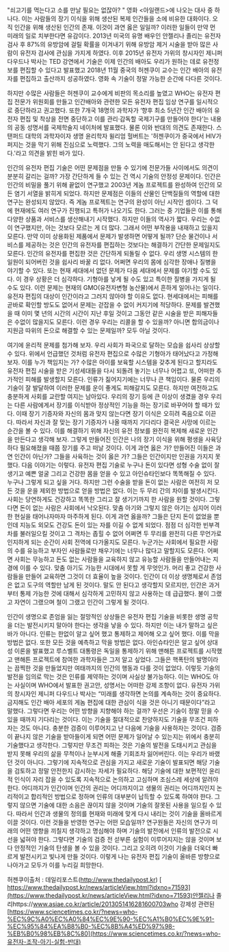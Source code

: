  "쇠고기를 먹는다고 소를 만날 필요는 없잖아? " 영화 <아일랜드>에 나오는 대사 중 하나다. 이는 사람들의 장기 이식을 위해 생산된 복제 인간들을 소에 비유한 대화이다. 오직 인간을 위해 생산된 인간의 존재. 이것이 과연 옳은 일일까? 이러한 일들이 만약 먼 미래의 일로 치부한다면 유감이다. 2013년 미국의 유명 배우인 안젤리나 졸리는 유전자 검사 후 87%의 유방암에 걸릴 확률을 이겨내기 위해 유방암 제거 시술을 받아 많은 사람이 유전자 검사에 관심을 가지게 하였다. 이후 2015년 유전자 가위의 창시자인 제니퍼 다우드나 박사는 TED 강연에서 기술은 이제 인간의 배아도 우리가 원하는 데로 유전정보를 편집할 수 있다고 발표했고 2018년 11월 중국의 허젠쿠이 교수는 인간 배아의 유전자를 편집하고 출산까지 성공하였다. 영화 속 기술이 정말 가능한 순간에 다다른 것이다.

 하지만 수많은 사람들은 허젠쿠이 교수에게 비판의 목소리를 높였고 WHO는 유전자 편집 전문가 위원회를 만들고 인간배아와 관련한 모든 유전자 편집 임상 연구를 일시적으로 중단하라고 권고했다. 또한 7개국 18명의 과학자가 ‘향후 최소 5년간 인간 배아의 유전자 편집 및 착상을 전면 중단하고 이를 관리·감독할 국제기구를 만들어야 한다’는 내용의 공동 성명서를 국제학술지 네이처에 발표했다. 물론 이와 반대의 의견도 존재한다. 스탠퍼드 대학의 과학자이자 생명 윤리학자 윌리엄 헐버트는  '허젠쿠이가 중국에서 HIV가 퍼지는 것을 막기 위해 진심으로 노력했다. 그의 노력을 매도해서는 안 된다고 생각한다.'라고 의견을 밝힌 바가 있다. 

 인간의 유전자 편집 기술은 어떤 문제점을 만들 수 있기에 전문가들 사이에서도 의견이 분분히 갈리는 걸까? 가장 간단하게 들 수 있는 건 역시 기술의 안정성 문제이다. 인간은 인간의 비밀을 풀기 위해 끝없이 연구했고 2003년 게놈 프로젝트를 완성하여 인간의 모든 염기 서열을 밝히게 되었다. 하지만 문제점은 이들의 산물인 단백질들의 역할에 대한 연구는 완성되지 않았다. 즉 게놈 프로젝트는 연구의 완성이 아닌 시작인 셈이다. 그 덕에 현재에도 여러 연구가 진행되고 특허가 나오기도 한다. 그러는 중 기업들은 이를 통해 다양한 상품과 서비스를 생산해내기 시작했다. 하지만 이들의 역사가 짧다. 우리는 수없이 연구했지만, 아는 것보다 모르는 게 더 많다. 그래서 어떤 부작용을 내재하고 있을지 모른다. 만약 이미 상용화된 제품에서 문제가 발생하면 어떻게 될까? 단순 물건이나 서비스를 제공하는 것은 인간의 유전자를 편집하는 것보다는 해결하기 간단한 문제일지도 모른다. 인간의 유전자를 편집한 것은 간단하게 되돌릴 수 없다. 우리 생명 시스템의 한 일원이 되어버린 것을 쉽사리 바꿀 리 없다. 어쩌면 우리의 몸에 심각한 장애나 질병을 야기할 수 있다. 또는 현재 세대에서 없던 문제가 다음 세대에서 문제를 야기할 수도 있다. 이 경우 상황은 더 심각하다. 기형아를 낳게 될 수도 있고 특이한 질병을 가지게 될 수도 있다. 이런 문제는 현재의 GMO(유전자변형 농산물)에서 흔하게 일어나는 일이다. 유전자 편집의 대상이 인간이라고 그러지 않아야 할 이유도 없다. 현세대에서는 피해를 곧바로 확인할 방도도 없어서 문제는 걷잡을 수 없이 커지기에 적당하다. 문제를 발견했을 때 이미 몇 년의 시간의 시간이 지난 후일 것이고 그동안 같은 시술을 받은 피해자들은 수없이 많을지도 모른다. 이런 경우 우리는 리콜을 할 수 있을까? 아니면 합의금이나 지원금 따위의 돈으로 해결할 수 있는 문제일까? 모두 아닐 것이다. 

 여기에 윤리적 문제를 첨가해 보자. 우리 사회가 파국으로 달하는 모습을 쉽사리 상상할 수 있다. 위에서 언급했던 것처럼 유전자 편집으로 수많은 기형아가 태어났다고 가정해보자. 이를 누가 책임지는 가? 수많은 아이를 보육할 시스템을 갖추게 된다고 할지라도 유전자 편집 시술을 받은 기성세대들을 다시 되돌려 놓기는 너무나 어렵고 또, 어떠한 추가적인 피해를 발생할지 모른다. 인류가 짊어지기에는 너무나 큰 책임이다. 물론 우리의 기술이 잘 발달하여 이러한 문제를 운이 좋게도 피해갈지도 모른다. 하지만 여전하고도 충분하게 사회를 교란할 여지는 남아있다. 우리의 장기 등에 큰 이상이 생겼을 경우 우리는 다른 사람에게서 장기를 이식받아 정상적인 기능을 하는 장기로 바꾸어야 할 때가 있다. 이때 장기 기증자와 자신의 몸과 맞지 않는다면 장기 이식은 오히려 죽음으로 이끈다. 따라서 자신과 잘 맞는 장기 기증자가 나올 때까지 기다리다 결국은 사망에 이르는 순간을 볼 수 있다. 이를 해결하기 위해 자신의 유전 정보를 완전히 복제해 새로운 인간을 만든다고 생각해 보자. 그렇게 만들어진 인간은 나의 장기 이식을 위해 평생을 사육당하다 필요해졌을 때쯤 장기를 주고 떠날 것이다. 이게 과연 옳은 가? 만들어진 이들은 과연 인간이 아닌가? 그들을 사육하는 것이 옳은 가? 그들은 인간이지만 인권을 가지지 못했다. 다음 이야기는 이렇다. 유전자 편집 기술로 누구나 돈이 있다면 성형 수술 없이 잘 생기고 예쁜 얼굴 그리고 건강한 몸을 얻을 수 있고 아인슈타인보다 똑똑해질 수 있다. 누구나 그렇게 되고 싶을 거다. 하지만 그런 수술을 받을 돈이 없는 사람은 여전히 저 모든 것을 운을 제외한 방법으로 얻을 방법은 없다. 이는 두 무리 간의 차이를 발생시킨다. 사회는 당연하게도 건강하고 똑똑한 그리고 잘 생기기까지 한 사람을 원할 것이다. 그렇다면 돈이 없는 사람은 사회에서 낙오된다. 맞춤 아기와 그렇지 않은 아기는 심지어 이러한 현실을 태어나자마자 마주하게 된다. 이게 과연 옳을까? 그들은 단지 돈이 없었을 뿐인데 지능도 외모도 건강도 돈이 있는 자를 이길 수 없게 되었다. 점점 더 심각한 빈부격차를 불러일으킬 것이고 그 격차는 좁힐 수 없어 어쩌면 두 무리를 완전히 다른 무언가로 인지하게 되는 순간이 사회 전역에 다가올지도 모른다. 누군가는 사회에서 필요한 사람의 수를 유능하고 부자인 사람들로만 채우기에는 너무나 많다고 말할지도 모른다. 어쩌면 사회는 무능하고 돈도 없는 사람들을 교육하지 않고 유능할 사람들을 만들어내는 지경에 이를 수 있다. 맞춤 아기도 가능한 시대에서 못할 게 무엇인가. 머리 좋고 건강한 사람들을 만들어 교육하면 그것이 더 효율이 높을 것이다. 인간이 더 이상 생명체로서 존엄은 없고 도구의 역할만 남게 된 것이다. 말도 안 된다고 생각할지 모르지만, 인간은 과거부터 통제 가능한 것에 대해서 심각하게 고민하지 않고 사용하는 데 급급했다. 불이 그랬고 자연이 그랬으며 철이 그랬고 인간이 그렇게 될 것이다. 

 인간이 생명으로 존엄을 잃는 절망적인 상상들은 유전자 편집 기술을 비롯한 생명 공학을 더는 발전시키지 말아야 한다는 생각을 낳을 수 있다. 하지만 이는 내가 말하고 싶은 바가 아니다. 인류는 한없이 알고 싶어 했고 통제하고 제어해 오고 싶어 했다. 이를 막을 방법은 없다. 또한 모든 것을 예측하고 막을 방법은 없다. 아인슈타인은 알고 싶어 상대성 이론을 발표했고 루스벨트 대통령은 독일을 통제하기 위해 맨해튼 프로젝트를 시작했고 맨해튼 프로젝트에 참여한 과학자들은 그저 알고 싶었다. 그들은 핵폭탄의 발명이라는 끔찍한 것을 만들었지만 여태까지의 인간의 행동과 다를 것이 없었다. 이렇듯 기술의 발전을 임의로 막는 것은 인류를 제약하는 것이며 사실상 불가능하다. 이는 WHO도 아는 사실이며 WHO에서 발표한 권고안, 성명서는 어떠한 강제 조항이 없다. 유전자 가위의 창시자인 제니퍼 다우드나 박사는 “미래를 생각하면 논의를 계속하는 것이 중요하다. 금지해도 인간 배아 세포의 게놈 편집에 대한 관심이 식을 것은 아니기 때문이다”라고 말했다. 그렇다면 우리는 어떤 방향을 지향해야 하는 걸까? 우선은 기술이 정말 믿을 수 있을 때까지 기다리는 것이다. 이는 기술을 절대적으로 찬양하지도 기술을 무조건 피하자는 것도 아니다. 충분한 검증이 이루어지고 난 다음에 기술을 사용하자는 것이다. 검증이 끝나지 않은 기술을 받아들이게 되면 어떤 문제가 일어날 수 있는지는 위에서 충분히 기술했다고 생각한다. 그렇지만 무조건 피하는 것은 기술의 발전을 도태시키고 관심을 받지 못해 우리의 삶을 무척이나 눈부시게 해줄 기회조차 잃어버린다. 이는 우리가 바랬던 것이 아니다. 그렇기에 지속적으로 관심을 가지고 새로운 기술이 발표되면 해당 기술을 검토하고 정말 안전한지 감시하는 자세가 필요하다. 해당 기술에 대한 보편적인 윤리적 인식이 자리 잡을 수 있도록 지속적으로 논의하고 고심하며 조심스레 세상에 알려야 한다. 어디까지가 인간이며 인간의 권리는 어디까지이고 생물의 권리는 어디까지인지 논리적이고 합리적인 방법으로 정하며 인류의 대부분이 납득할 수 있도록 하여야 한다. 그렇지 않으면 기술에 대한 소음은 끊이지 않을 것이며 기술의 잘못된 사용을 일으킬 수 있다. 따라서 인간과 생물의 정의를 현재와 미래에 맞게 다시 내리는 것이 기술을 올바르게 이끌 것이다. 이런 것들을 반영한 연구는 어떤 모습일까? 연구원들은 자신의 연구가 미래의 어떤 영향을 끼칠지 생각하고 명심해야 하며 기술의 발전에서 인류의 발전으로 시선을 넓혀야 한다. 그렇다면 기술의 검증 전 섣부른 실험이 이루어지지는 않을 것이며 보다 안정적인 기술의 탄생을 볼 수 있을 것이다. 그리고 오히려 이것이 기술을 더욱더 빠르게 발전시키고 빛나게 만들 것이다. 이렇게 나는 유전자 편집 기술이 올바른 방향으로 나아가고 모두가 이를 누리길 희망한다.





허젠쿠이출처 : 데일리포스트(http://www.thedailypost.kr) [ https://www.thedailypost.kr/news/articleView.html?idxno=71593](https://www.thedailypost.kr/news/articleView.html?idxno=71593)안젤리나 졸리https://www.asiae.co.kr/article/2013051416281600703who 강제성 관련된[https://www.sciencetimes.co.kr/?news=who-%EC%9C%A0%EC%A0%84%EC%9E%90-%EC%A1%B0%EC%9E%91-%EC%95%84%EA%B8%B0-%EC%8B%A4%ED%97%98-%EB%B0%98%EB%8C%80](https://www.sciencetimes.co.kr/?news=who-유전자-조작-아기-실험-반대)